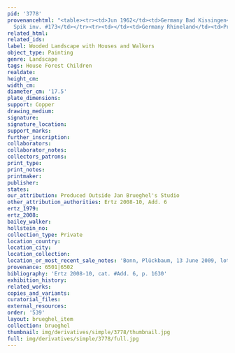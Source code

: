 ```yaml
---
pid: '3778'
provenancehtml: "<table><tr><td>Jun 1962</td><td>Germany Bad Kissingen</td><td>Leo
  Spik inv. #173</td></tr><tr><td></td><td>Germany Rhineland</td><td>Private Collection</td></tr></table>"
related_html:
related_ids:
label: Wooded Landscape with Houses and Walkers
object_type: Painting
genre: Landscape
tags: House Forest Children
realdate:
height_cm:
width_cm:
diameter_cm: '17.5'
plate_dimensions:
support: Copper
drawing_medium:
signature:
signature_location:
support_marks:
further_inscription:
collaborators:
collaborator_notes:
collectors_patrons:
print_type:
print_notes:
printmaker:
publisher:
states:
our_attribution: Produced Outside Jan Brueghel's Studio
other_attribution_authorities: Ertz 2008-10, Add. 6
ertz_1979:
ertz_2008:
bailey_walker:
hollstein_no:
collection_type: Private
location_country:
location_city:
location_collection:
location_or_most_recent_sale_notes: 'Bonn, Plückbaum, 13 June 2009, lot #1441'
provenance: 6501|6502
bibliography: 'Ertz 2008-10, cat. #Add. 6, p. 1630'
exhibition_history:
related_works:
copies_and_variants:
curatorial_files:
external_resources:
order: '539'
layout: brueghel_item
collection: brueghel
thumbnail: img/derivatives/simple/3778/thumbnail.jpg
full: img/derivatives/simple/3778/full.jpg
---
```

